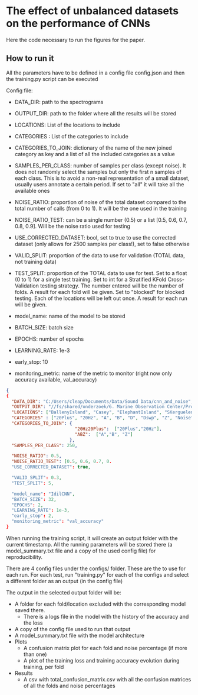 # The effect of unbalanced datasets on the performance of CNNs

Here the code necessary to run the figures for the paper. 


## How to run it 
All the parameters have to be defined in a config file config.json and then the training.py script can be executed


Config file: 
* DATA_DIR: path to the spectrograms
* OUTPUT_DIR: path to the folder where all the results will be stored
* LOCATIONS: List of the locations to include
* CATEGORIES : List of the categories to include
* CATEGORIES_TO_JOIN: dictionary of the name of the new joined category as key and a list of all the included 
categories as a value
* SAMPLES_PER_CLASS: number of samples per class (except noise). It does not randomly select the samples but only the 
first n samples of each class. This is to avoid a non-real representation of a small dataset, usually users annotate a 
certain period. If set to "all" it will take all the available ones

* NOISE_RATIO: proportion of noise of the total dataset compared to the total number of calls (from 0 to 1). It will be 
the one used in the training
* NOISE_RATIO_TEST: can be a single number (0.5) or a list [0.5, 0.6, 0.7, 0.8, 0.9]. Will be the noise ratio used 
for testing
* USE_CORRECTED_DATASET: bool, set to true to use the corrected dataset (only allows for 2500 samples per class!), 
set to false otherwise


* VALID_SPLIT: proportion of the data to use for validation (TOTAL data, not training data)
* TEST_SPLIT: proportion of the TOTAL data to use for test. Set to a float (0 to 1) for a single test training. 
Set to int for a Stratified KFold Cross-Validation testing strategy. The number entered will be the number of folds. 
A result for each fold will be given. 
Set to "blocked" for blocked testing. Each of the locations will be left out once. A result for each run will be given. 

* model_name: name of the model to be stored
* BATCH_SIZE: batch size
* EPOCHS: number of epochs
* LEARNING_RATE: 1e-3
* early_stop: 10
* monitoring_metric: name of the metric to monitor (right now only accuracy available, val_accuracy)




```json 
{
{
  "DATA_DIR": "C:/Users/cleap/Documents/Data/Sound Data/cnn_and_noise",
  "OUTPUT_DIR": "//fs/shared/onderzoek/6. Marine Observation Center/Projects/Side_Projects/Acoustics/CNN_vs_noise/",
  "LOCATIONS": ["BallenyIsland", "Casey", "ElephantIsland", "SKerguelenPlateau", "Greenwich", "MaudRise"],
  "CATEGORIES" : ["20Plus", "20Hz", "A", "B", "D", "Dswp", "Z", "Noise"],
  "CATEGORIES_TO_JOIN": {
                          "20Hz20Plus":  ["20Plus","20Hz"],
                          "ABZ":  ["A","B", "Z"]
                        },
  "SAMPLES_PER_CLASS": 250,

  "NOISE_RATIO": 0.5,
  "NOISE_RATIO_TEST": [0.5, 0.6, 0.7, 0.
  "USE_CORRECTED_DATASET": true,

  "VALID_SPLIT": 0.3,
  "TEST_SPLIT": 5,

  "model_name": "IdilCNN",
  "BATCH_SIZE": 32,
  "EPOCHS": 2,
  "LEARNING_RATE": 1e-3,
  "early_stop": 2,
  "monitoring_metric": "val_accuracy"
}
```

When running the training script, it will create an output folder with the current timestamp. 
All the running parameters will be stored there (a model_summary.txt file and a copy of the used config file) for 
reproducibility. 

There are 4 config files under the configs/ folder. These are the to use for each run. 
For each test, run "training.py" for each of the configs and select a different folder as an output (in the config file)

The output in the selected output folder will be: 
* A folder for each fold/location excluded with the corresponding model saved there.
  * There is a logs file in the model with the history of the accuracy and the loss
* A copy of the config file used to run that output 
* A model_summary.txt file with the model architecture
* Plots
  * A confusion matrix plot for each fold and noise percentage (if more than one)
  * A plot of the training loss and training accuracy evolution during training, per fold
* Results 
  * A csv with total_confusion_matrix.csv with all the confusion matrices of all the folds and noise percentages


